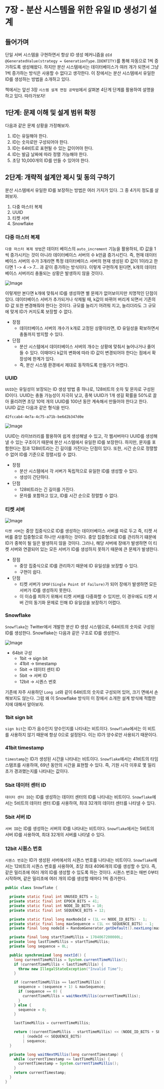 # 7장 - 분산 시스템을 위한 유일 ID 생성기 설계

## 들어가며

단일 서버 시스템을 구현하면서 항상 ID 생성 메커니즘을   `@Id @GeneratedValue(strategy = GenerationType.IDENTITY)`를 통해 자동으로
1씩 증가하도록 생성해왔다. 하지만 분산 시스템에서는 데이터베이스가 여러 개가 되면서 그냥 1씩 증가하는 방식은 사용할 수 없다고 생각한다. 이 장에서는 분산 시스템에서 유일한
ID를 생성하는 방법을 소개하고 있다.

책에서는 앞선 3장 `시스템 설계 면접 공략법`에서 살펴본 4단계 단계를 활용하여 설명을 하고 있다. 따라가보자!

## 1단계: 문제 이해 및 설계 범위 확정

다음과 같은 문제 상황을 가정해보자.

1. ID는 유일해야 한다.
2. ID는 숫자로만 구성되어야 한다.
3. ID는 64비트로 표현될 수 있는 값이어야 한다.
4. ID는 발급 날짜에 따라 정렬 가능해야 한다.
5. 초당 10,000개의 ID를 만들 수 있어야 한다.

## 2단계: 개략적 설계안 제시 및 동의 구하기

분산 시스템에서 유일한 ID를 보장하는 방법은 여러 가지가 있다. 그 중 4가지 정도를 살펴보자.

1. 다중 마스터 복제
2. UUID
3. 티켓 서버
4. Snowflake

### 다중 마스터 복제

`다중 마스터 복제 방법`은 데이터 베이스의 `auto_increment` 기능을 활용하되, ID 값을 1씩 증가시키는 것이 아니라 데이터베이스 서버의 수 k만큼 증가시킨다. 즉,
현재 데이터베이스 서버의 수가 3개라면 특정 데이터베이스 서버의 현재 생성된 ID 값이 1이라고 한다면 1 -> 4 -> 7... 과 같이 증가하는 방식이다. 이렇게 구현하게
된다면, k개의 데이터베이스 서버끼리 충돌되는 상황은 발생하지 않을 것이다.

![Image](https://github.com/user-attachments/assets/03d36983-aa21-4294-b814-49a410ad5e96)

이렇게만 본다면 k개에 맞춰서 ID를 생성하면 별 문제가 없어보이지만 치명적인 단점이 있다. 데이터베이스 서버가 추가되거나 삭제될 때, k값이 바뀌어 버리게 되면서 기존의 ID 값
또한 변경해줘야 한다는 것이다. 규모를 늘리기 어려워 지고, 늘리더라도 그 규모에 맞게 ID가 커지도록 보장할 수 없다.

- 장점
  - 데이터베이스 서버의 개수가 k개로 고정된 상황이라면, ID 유일성을 확보하면서 충돌까지 방지할 수 있다.
- 단점
  - 분산 시스템에서 데이터베이스 서버의 개수는 상황에 맞춰서 늘어나거나 줄어들 수 있다. 이때마다 k값의 변화에 따라 ID 값이 변경되어야 한다는 점에서 확장성에 한계가
    있다.
  - 즉, 분산 시스템 환경에서 제대로 동작하도록 만들기가 어렵다.

### UUID

`UUID`는 유일성이 보장되는 ID 생성 방법 중 하나로, 128비트의 숫자 및 문자로 구성된 ID이다. UUID는 충돌 가능성이 지극히 낮고, 중복 UUID가 1개 생길 확률을
50%로 끌아 올리려면 초당 10억 개의 UUID를 100년 동안 계속해서 만들어야 한다고 한다. UUID 값은 다음과 같은 형식을 띤다.

```text 
d2fccab4-4e7a-4c75-a71b-be6d2b347d0e
```

![Image](https://github.com/user-attachments/assets/65023506-406c-4c4a-8dae-7f0e106fa068)

UUID는 라이브러리를 활용하여 쉽게 생성해낼 수 있고, 각 웹서버마다 UUID를 생성해낼 수 있는 구조이기 때문에 분산 시스템에서 유일한 ID를 보장한다. 하지만, 문자를
포함한다는 점과 128비트라는 긴 길이를 가진다는 단점이 있다. 또한, 시간 순으로 정렬할 수 없어 ID를 기준으로 정렬시킬 수 없다.

- 장점
  - 분산 시스템에서 각 서버가 독립적으로 유일한 ID를 생성할 수 있다.
  - 생성이 간단하다.
- 단점
  - 128비트라는 긴 길이를 가진다.
  - 문자를 포함하고 있고, ID를 시간 순으로 정렬할 수 없다.

### 티켓 서버

![Image](https://github.com/user-attachments/assets/9a4cb2d9-81ea-48bd-9b12-b09d0e3af72c)

`티켓 서버`는 중앙 집중식으로 ID를 생성하는 데이터베이스 서버를 따로 두고 즉, 티켓 서버를 중앙 집중형으로 하나만 사용하는 것이다. 중앙 집중형으로 ID를 관리하기 떄문에
ID가 중복이 될 일은 발생하지 않을 것이다. 그러나, 해당 서버에 장애가 발생하면 이 티켓 서버와 연결되어 있는 모든 서버가 ID를 생성하지 못하기 때문에 큰 문제가 발생한다.

- 장점
  - 중앙 집중식으로 ID를 관리하기 때문에 ID 유일성을 보장할 수 있다.
  - 구현이 쉽다.
- 단점
  - 티켓 서버가 `SPOF(Single Point Of Failure)`가 되어 장애가 발생하면 모든 서버가 ID를 생성하지 못한다.
  - 이 이슈를 피하기 위해서 티켓 서버를 다중화할 수 있지만, 이 경우에도 티켓 서버 간의 동기화 문제로 인해 ID 유일성을 보장하기 어렵다.

### Snowflake

`Snowflake`는 Twitter에서 개발한 분산 ID 생성 시스템으로, 64비트의 숫자로 구성된 ID를 생성한다. Snowflake는 다음과 같은 구조로 ID를 생성한다.

![Image](https://github.com/user-attachments/assets/512aa12e-6042-43d8-ae2f-bbfbeb4dd741)

- 64bit 구성
  - 1bit -> sign bit
  - 41bit -> timestamp
  - 5bit -> 데이터 센터 ID
  - 5bit -> 서버 ID
  - 12bit -> 시퀀스 번호

기존에 자주 사용하던 `Long id`와 같이 64비트의 숫자로 구성되어 있어, 크기 면에서 손해보지도 않는다. 그럼 왜 이 Snowflake 방식이 이 장에서 소개한 설계 방식에
적합한지에 대해서 알아보자.

### 1bit sign bit

`sign bit`는 ID가 음수인지 양수인지를 나타내는 비트이다. `Snowflake`에서는 이 비트를 사용하지 않기 때문에 항상 0으로 설정된다. 이는 ID가 양수로만 사용되기
때문이다.

### 41bit timestamp

`timestamp`는 ID가 생성된 시간을 나타내는 비트이다. `Snowflake`에서는 41비트의 타임스탬프를 사용하여, 69년 동안의 시간을 표현할 수 있다. 즉, 기원 시각
이후로 몇 밀리초가 경과했는지를 나타내는 값이다.

### 5bit 데이터 센터 ID

`데이터 센터 ID`는 ID를 생성하는 데이터 센터의 ID를 나타내는 비트이다. `Snowflake`에서는 5비트의 데이터 센터 ID를 사용하여, 최대 32개의 데이터 센터를
나타낼 수 있다.

### 5bit 서버 ID

`서버 ID`는 ID를 생성하는 서버의 ID를 나타내는 비트이다. `Snowflake`에서는 5비트의 서버 ID를 사용하여, 최대 32개의 서버를 나타낼 수 있다.

### 12bit 시퀀스 번호

`시퀀스 번호`는 ID가 생성된 서버에서의 시퀀스 번호를 나타내는 비트이다. `Snowflake`에서는 12비트의 시퀀스 번호를 사용하여, 초당 최대 4096개의 ID를 생성할 수
있다. 즉, 같은 밀리초에 여러 개의 ID를 생성할 수 있도록 하는 것이다. 시퀀스 번호는 매번 0부터 시작하며, 같은 밀리초에 여러 개의 ID를 생성할 때마다 1씩 증가한다.

```java
public class Snowflake {

  private static final int UNUSED_BITS = 1;
  private static final int EPOCH_BITS = 41;
  private static final int NODE_ID_BITS = 10;
  private static final int SEQUENCE_BITS = 12;

  private static final long maxNodeId = (1L << NODE_ID_BITS) - 1;
  private static final long maxSequence = (1L << SEQUENCE_BITS) - 1;
  private final long nodeId = RandomGenerator.getDefault().nextLong(maxNodeId + 1);

  private final long startTimeMillis = 1704067200000L;
  private long lastTimeMillis = startTimeMillis;
  private long sequence = 0L;

  public synchronized long nextId() {
    long currentTimeMillis = System.currentTimeMillis();
    if (currentTimeMillis < lastTimeMillis) {
      throw new IllegalStateException("Invalid Time");
    }

    if (currentTimeMillis == lastTimeMillis) {
      sequence = (sequence + 1) & maxSequence;
      if (sequence == 0) {
        currentTimeMillis = waitNextMillis(currentTimeMillis);
      }
    } else {
      sequence = 0;
    }

    lastTimeMillis = currentTimeMillis;

    return ((currentTimeMillis - startTimeMillis) << (NODE_ID_BITS + SEQUENCE_BITS))
        | (nodeId << SEQUENCE_BITS)
        | sequence;
  }

  private long waitNextMillis(long currentTimestamp) {
    while (currentTimestamp <= lastTimeMillis) {
      currentTimestamp = System.currentTimeMillis();
    }
    return currentTimestamp;
  }
}

```